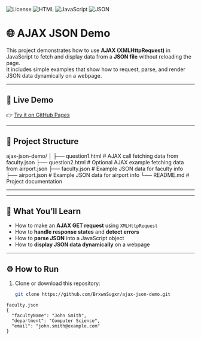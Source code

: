 ![License](https://img.shields.io/badge/License-MIT-yellow.svg)
![HTML](https://img.shields.io/badge/HTML-blue)
![JavaScript](https://img.shields.io/badge/JavaScript-yellow)
![JSON](https://img.shields.io/badge/JSON-orange)

# 🌐 AJAX JSON Demo

This project demonstrates how to use **AJAX (XMLHttpRequest)** in JavaScript to fetch and display data from a **JSON file** without reloading the page.  
It includes simple examples that show how to request, parse, and render JSON data dynamically on a webpage.

---

## 🚀 Live Demo
👉 [Try it on GitHub Pages](https://brxwnsugxr.github.io/ajax-json-demo/)

---

## 📁 Project Structure


ajax-json-demo/
│
├── question1.html # AJAX call fetching data from faculty.json
├── question2.html # Optional AJAX example fetching data from airport.json
├── faculty.json # Example JSON data for faculty info
├── airport.json # Example JSON data for airport info
└── README.md # Project documentation


---


---

## 🧠 What You’ll Learn

- How to make an **AJAX GET request** using `XMLHttpRequest`
- How to **handle response states** and **detect errors**
- How to **parse JSON** into a JavaScript object
- How to **display JSON data dynamically** on a webpage

---

## ⚙️ How to Run

1. Clone or download this repository:
   ```bash
   git clone https://github.com/BrxwnSugxr/ajax-json-demo.git
```
faculty.json
{
  "facultyName": "John Smith",
  "department": "Computer Science",
  "email": "john.smith@example.com"
}
